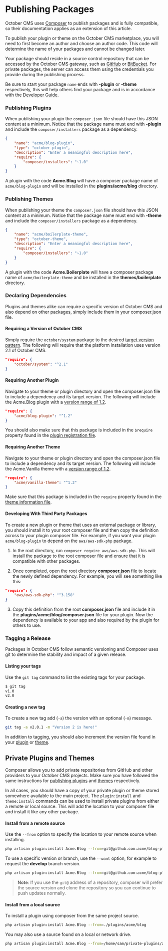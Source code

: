 # Publishing Packages

October CMS uses [Composer](https://getcomposer.org/) to publish packages and is fully compatible, so their documentation applies as an extension of this article.

To publish your plugin or theme on the October CMS marketplace, you will need to first become an author and choose an author code. This code will determine the name of your packages and cannot be changed later.

Your package should reside in a source control repository that can be accessed by the October CMS gateway, such as [GitHub](https://github.com/) or [BitBucket](https://bitbucket.org/). For private packages, the server can access them using the credentials you provide during the publishing process.

Be sure to start your package `name` ends with **-plugin** or **-theme** respectively, this will help others find your package and is in accordance with the [Developer Guide](https://octobercms.com/help/guidelines/developer#package-naming).

<a id="oc-publishing-plugins"></a>
### Publishing Plugins

When publishing your plugin the `composer.json` file should have this JSON content at a minimum. Notice that the package name must end with **-plugin** and include the `composer/installers` package as a dependency.

```json
{
    "name": "acme/blog-plugin",
    "type": "october-plugin",
    "description": "Enter a meaningful description here",
    "require": {
        "composer/installers": "~1.0"
    }
}
```

A plugin with the code **Acme.Blog** will have a composer package name of `acme/blog-plugin` and will be installed in the **plugins/acme/blog** directory.

<a id="oc-publishing-themes"></a>
### Publishing Themes

When publishing your theme the `composer.json` file should have this JSON content at a minimum. Notice that the package name must end with **-theme** and include the `composer/installers` package as a dependency.

```json
{
    "name": "acme/boilerplate-theme",
    "type": "october-theme",
    "description": "Enter a meaningful description here",
    "require": {
        "composer/installers": "~1.0"
    }
}
```

A plugin with the code **Acme.Boilerplate** will have a composer package name of `acme/boilerplate-theme` and be installed in the **themes/boilerplate** directory.

### Declaring Dependencies

Plugins and themes alike can require a specific version of October CMS and also depend on other packages, simply include them in your composer.json file.

#### Requiring a Version of October CMS

Simply require the `october/system` package to the desired [target version pattern](https://getcomposer.org/doc/articles/versions.md). The following will require that the platform installation uses version 2.1 of October CMS.

```json
"require": {
    "october/system": "^2.1"
}
```

#### Requiring Another Plugin

Navigate to your theme or plugin directory and open the composer.json file to include a dependency and its target version. The following will include the Acme.Blog plugin with a [version range of 1.2](https://getcomposer.org/doc/articles/versions.md).

```json
"require": {
    "acme/blog-plugin": "^1.2"
}
```

You should also make sure that this package is included in the `$require` property found in the [plugin registration file](../plugin/registration.md#oc-dependency-definitions).

#### Requiring Another Theme

Navigate to your theme or plugin directory and open the composer.json file to include a dependency and its target version. The following will include the Acme.Vanilla theme with a [version range of 1.2](https://getcomposer.org/doc/articles/versions.md).

```json
"require": {
    "acme/vanilla-theme": "^1.2"
}
```

Make sure that this package is included in the `require` property found in the [theme information file](../themes/development.md#oc-theme-dependencies).

#### Developing With Third Party Packages

To create a new plugin or theme that uses an external package or library, you should install it to your root composer file and then copy the definition across to your plugin composer file. For example, if you want your plugin `acme/blog-plugin` to depend on the `aws/aws-sdk-php` package.

1. In the root directory, run `composer require aws/aws-sdk-php`. This will install the package to the root composer file and ensure that it is compatible with other packages.

2. Once completed, open the root directory **composer.json** file to locate the newly defined dependency. For example, you will see something like this:

```json
"require": {
    "aws/aws-sdk-php": "^3.158"
}
```

3. Copy this definition from the root **composer.json** file and include it in the **plugins/acme/blog/composer.json** file for your plugin. Now the dependency is available to your app and also required by the plugin for others to use.

### Tagging a Release

Packages in October CMS follow semantic versioning and Composer uses git to determine the stability and impact of a given release.

#### Listing your tags

Use the `git tag` command to list the existing tags for your package.

```bash
$ git tag
v1.0
v2.0
```

#### Creating a new tag

To create a new tag add (`-a`) the version with an optional (`-m`) message.

```bash
git tag -a v2.0.1 -m "Version 2 is here!"
```

In addition to tagging, you should also increment the version file found in your [plugin](../plugin/updates.md) or [theme](../themes/development.md#oc-version-file).

## Private Plugins and Themes

Composer allows you to add private repositories from GitHub and other providers to your October CMS projects. Make sure you have followed the same instructions for [publishing plugins](#oc-publishing-plugins) and [themes](#oc-publishing-themes) respectively.

In all cases, you should have a copy of your private plugin or theme stored somewhere available to the main project. The `plugin:install` and `theme:install` commands can be used to install private plugins from either a remote or local source. This will add the location to your composer file and install it like any other package.

#### Install from a remote source

Use the `--from` option to specify the location to your remote source when installing.

```bash
php artisan plugin:install Acme.Blog --from=git@github.com:acme/blog-plugin.git
```

To use a specific version or branch, use the `--want` option, for example to request the **develop** branch version.

```bash
php artisan plugin:install Acme.Blog --from=git@github.com:acme/blog-plugin.git --want=dev-develop
```

> **Note**: If you use the `git@` address of a repository, composer will prefer the source version and clone the repository so you can continue to push updates normally.

#### Install from a local source

To install a plugin using composer from the same project source.

```bash
php artisan plugin:install Acme.Blog --from=./plugins/acme/blog
```

You may also use a source found on a local or network drive.

```bash
php artisan plugin:install Acme.Blog --from=/home/sam/private-plugins/acme-blog
```